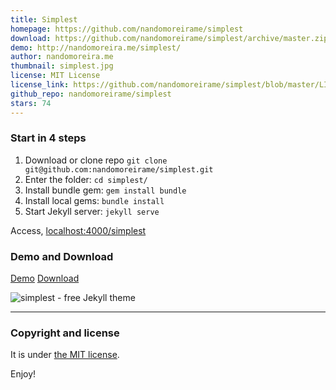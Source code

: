 ```yaml
---
title: Simplest
homepage: https://github.com/nandomoreirame/simplest
download: https://github.com/nandomoreirame/simplest/archive/master.zip
demo: http://nandomoreira.me/simplest/
author: nandomoreira.me
thumbnail: simplest.jpg
license: MIT License
license_link: https://github.com/nandomoreirame/simplest/blob/master/LICENSE
github_repo: nandomoreirame/simplest
stars: 74
---
```


### Start in 4 steps

1. Download or clone repo `git clone git@github.com:nandomoreirame/simplest.git`
2. Enter the folder: `cd simplest/`
3. Install bundle gem: `gem install bundle`
3. Install local gems: `bundle install`
4. Start Jekyll server: `jekyll serve`

Access, [localhost:4000/simplest](http://localhost:4000/simplest)

### Demo and Download

[Demo](http://nandomoreira.me/simplest/)
[Download](https://github.com/nandomoreirame/simplest/archive/master.zip)

![simplest - free Jekyll theme](http://raw.githubusercontent.com/nandomoreirame/simplest/master/screenshot.jpg)

---

### Copyright and license

It is under [the MIT license](/LICENSE).

Enjoy!